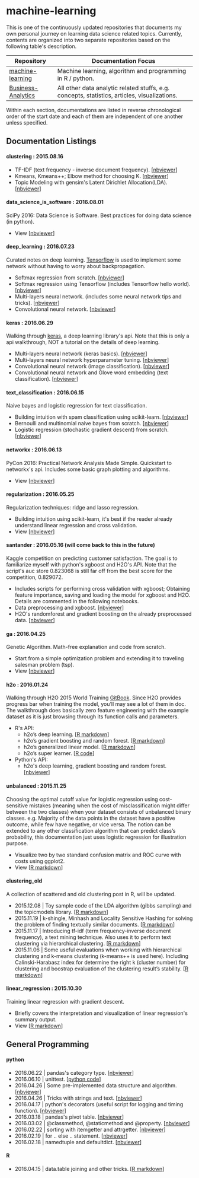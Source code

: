 # machine-learning

This is one of the continuously updated repositories that documents my own personal journey on learning data science related topics. Currently, contents are organized into two separate repositories based on the following table's description.

| Repository | Documentation Focus |
| ---------- | ----------- |
| [machine-learning](https://github.com/ethen8181/machine-learning) | Machine learning, algorithm and programming in R / python. |
| [Business-Analytics](https://github.com/ethen8181/Business-Analytics) | All other data analytic related stuffs, e.g. concepts, statistics, articles, visualizations. |

Within each section, documentations are listed in reverse chronological order of the start date and each of them are independent of one another unless specified.


## Documentation Listings


#### clustering : 2015.08.16

- TF-IDF (text frequency - inverse document frequency). [[nbviewer](http://nbviewer.jupyter.org/github/ethen8181/machine-learning/blob/master/clustering/TFIDF.ipynb)]
- Kmeans, Kmeans++; Elbow method for choosing K. [[nbviewer](http://nbviewer.jupyter.org/github/ethen8181/machine-learning/blob/master/clustering/kmeans.ipynb)]
- Topic Modeling with gensim's Latent Dirichlet Allocation(LDA). [[nbviewer](http://nbviewer.jupyter.org/github/ethen8181/machine-learning/blob/master/clustering/topic_model/LDA.ipynb)]


#### data_science_is_software : 2016.08.01  

SciPy 2016: Data Science is Software. Best practices for doing data science (in python).

- View [[nbviewer](http://nbviewer.jupyter.org/github/ethen8181/machine-learning/blob/master/data_science_is_software/notebooks/data_science_is_software.ipynb)]


#### deep_learning : 2016.07.23

Curated notes on deep learning. [Tensorflow](https://www.tensorflow.org/) is used to implement some network without having to worry about backpropagation.

- Softmax regression from scratch. [[nbviewer](http://nbviewer.jupyter.org/github/ethen8181/machine-learning/blob/master/deep_learning/softmax.ipynb)]
- Softmax regression using Tensorflow (includes Tensorflow hello world). [[nbviewer](http://nbviewer.jupyter.org/github/ethen8181/machine-learning/blob/master/deep_learning/softmax_tensorflow.ipynb)]
- Multi-layers neural network. (includes some neural network tips and tricks). [[nbviewer](http://nbviewer.jupyter.org/github/ethen8181/machine-learning/blob/master/deep_learning/nn_tensorflow.ipynb)]
- Convolutional neural network. [[nbviewer](http://nbviewer.jupyter.org/github/ethen8181/machine-learning/blob/master/deep_learning/cnn_image_tensorflow.ipynb)]


#### keras : 2016.06.29

Walking through [keras](https://github.com/fchollet/keras), a deep learning library's api. Note that this is only a api walkthrough, NOT a tutorial on the details of deep learning.

- Multi-layers neural network (keras basics). [[nbviewer](http://nbviewer.jupyter.org/github/ethen8181/machine-learning/blob/master/keras/nn_keras_basics.ipynb)]
- Multi-layers neural network hyperparameter tuning. [[nbviewer](http://nbviewer.jupyter.org/github/ethen8181/machine-learning/blob/master/keras/nn_keras_hyperparameter_tuning.ipynb)]
- Convolutional neural network (image classification). [[nbviewer](http://nbviewer.jupyter.org/github/ethen8181/machine-learning/blob/master/keras/cnn_image_keras.ipynb)]
- Convolutional neural network and Glove word embedding (text classification). [[nbviewer](http://nbviewer.jupyter.org/github/ethen8181/machine-learning/blob/master/keras/cnn_glove/cnn_glove.ipynb)]


#### text_classification : 2016.06.15

Naive bayes and logistic regression for text classification.

- Building intuition with spam classification using scikit-learn. [[nbviewer](http://nbviewer.jupyter.org/github/ethen8181/machine-learning/blob/master/text_classification/basics/basics.ipynb)]
- Bernoulli and multinomial naive bayes from scratch. [[nbviewer](http://nbviewer.jupyter.org/github/ethen8181/machine-learning/blob/master/text_classification/naive_bayes/naive_bayes.ipynb)]
- Logistic regression (stochastic gradient descent) from scratch. [[nbviewer](http://nbviewer.jupyter.org/github/ethen8181/machine-learning/blob/master/text_classification/logistic.ipynb)]


#### networkx : 2016.06.13

PyCon 2016: Practical Network Analysis Made Simple. Quickstart to networkx's api. Includes some basic graph plotting and algorithms.

- View [[nbviewer](http://nbviewer.jupyter.org/github/ethen8181/machine-learning/blob/master/networkx/networkx.ipynb)]


#### regularization : 2016.05.25

Regularization techniques: ridge and lasso regression. 

- Building intuition using scikit-learn, it's best if the reader already understand linear regression and cross validation. 
- View [[nbviewer](http://nbviewer.jupyter.org/github/ethen8181/machine-learning/blob/master/regularization/regularization.ipynb)]


#### santander : 2016.05.16 (will come back to this in the future)

Kaggle competition on predicting customer satisfaction. The goal is to familiarize myself with python's xgboost and H2O's API. Note that the script's auc store 0.823068 is still far off from the best score for the competition, 0.829072.

- Includes scripts for performing cross validation with xgboost; Obtaining feature importance, saving and loading the model for xgboost and H2O. Details are commented in the following notebooks. 
- Data preprocessing and xgboost. [[nbviewer](http://nbviewer.jupyter.org/github/ethen8181/machine-learning/blob/master/santander/run_me.ipynb)]
- H2O's randomforest and gradient boosting on the already preprocessed data. [[nbviewer](http://nbviewer.jupyter.org/github/ethen8181/machine-learning/blob/master/santander/h2o.ipynb)]


#### ga : 2016.04.25

Genetic Algorithm. Math-free explanation and code from scratch.

- Start from a simple optimization problem and extending it to traveling salesman problem (tsp).
- View [[nbviewer](http://nbviewer.jupyter.org/github/ethen8181/machine-learning/blob/master/ga/ga.ipynb)]


#### h2o : 2016.01.24

Walking through H2O 2015 World Training [GitBook](http://learn.h2o.ai/content/index.html). Since H2O provides progress bar when training the model, you’ll may see a lot of them in doc. The walkthrough does basically zero feature engineering with the example dataset as it is just browsing through its function calls and parameters.

- R's API:
	- h2o’s deep learning. [[R markdown](http://ethen8181.github.io/machine-learning/h2o/h2o_deep_learning/h2o_deep_learning.html)]
	- h2o’s gradient boosting and random forest. [[R markdown](http://ethen8181.github.io/machine-learning/h2o/h2o_ensemble_tree/h2o_ensemble_tree.html)]
	- h2o’s generalized linear model. [[R markdown](http://ethen8181.github.io/machine-learning/h2o/h2o_glm/h2o_glm.html)]
	- h2o’s super learner. [[R code](https://github.com/ethen8181/machine-learning/blob/master/h2o/h2o_super_learner/h2o_super_learner.R)]
- Python's API:
	- h2o's deep learning, gradient boosting and random forest. [[nbviewer](http://nbviewer.jupyter.org/github/ethen8181/machine-learning/blob/master/h2o/h2o_python.ipynb)]


#### unbalanced : 2015.11.25

Choosing the optimal cutoff value for logistic regression using cost-sensitive mistakes (meaning when the cost of misclassification might differ between the two classes) when your dataset consists of unbalanced binary classes. e.g. Majority of the data points in the dataset have a positive outcome, while few have negative, or vice versa. The notion can be extended to any other classification algorithm that can predict class’s probability, this documentation just uses logistic regression for illustration purpose.

- Visualize two by two standard confusion matrix and ROC curve with costs using ggplot2.
- View [[R markdown](http://ethen8181.github.io/machine-learning/unbalanced/unbalanced.html)]


#### clustering_old

A collection of scattered and old clustering post in R, will be updated.

- 2015.12.08 | Toy sample code of the LDA algorithm (gibbs sampling) and the topicmodels library. [[R markdown](http://ethen8181.github.io/machine-learning/clustering_old/topic_model/LDA.html)]
- 2015.11.19 | k-shingle, Minhash and Locality Sensitive Hashing for solving the problem of finding textually similar documents. [[R markdown](http://ethen8181.github.io/machine-learning/clustering_old/text_similarity/text_similarity.html)]
- 2015.11.17 | Introducing tf-idf (term frequency-inverse document frequency), a text mining technique. Also uses it to perform text clustering via hierarchical clustering. [[R markdown](http://ethen8181.github.io/machine-learning/clustering_old/tf_idf/tf_idf.html)]
- 2015.11.06 | Some useful evaluations when working with hierarchical clustering and k-means clustering (k-means++ is used here). Including Calinski-Harabasz index for determine the right k (cluster number) for clustering and boostrap evaluation of the clustering result’s stability. [[R markdown](http://ethen8181.github.io/machine-learning/clustering_old/clustering/clustering.html)]


#### linear_regression : 2015.10.30

Training linear regression with gradient descent. 

- Briefly covers the interpretation and visualization of linear regression's summary output.
- View [[R markdown](http://ethen8181.github.io/machine-learning/linear_regression/linear_regession.html)]


## General Programming

#### python

- 2016.06.22 | pandas's category type. [[nbviewer](http://nbviewer.jupyter.org/github/ethen8181/machine-learning/blob/master/python/pandas_category.ipynb)]
- 2016.06.10 | unittest. [[python code](https://github.com/ethen8181/machine-learning/blob/master/python/test.py)]
- 2016.04.26 | Some pre-implemented data structure and algorithm. [[nbviewer](http://nbviewer.jupyter.org/github/ethen8181/machine-learning/blob/master/python/python3_cookbook/1_data_structure.ipynb)]
- 2016.04.26 | Tricks with strings and text. [[nbviewer](http://nbviewer.jupyter.org/github/ethen8181/machine-learning/blob/master/python/python3_cookbook/2_strings_and_text.ipynb)]
- 2016.04.17 | python's decorators (useful script for logging and timing function). [[nbviewer](http://nbviewer.jupyter.org/github/ethen8181/machine-learning/blob/master/python/decorators/decorators.ipynb)]
- 2016.03.18 | pandas's pivot table. [[nbviewer](http://nbviewer.jupyter.org/github/ethen8181/machine-learning/blob/master/python/pivot_table/pivot_table.ipynb)]
- 2016.03.02 | @classmethod, @staticmethod and @property. [[nbviewer](http://nbviewer.jupyter.org/github/ethen8181/machine-learning/blob/master/python/class.ipynb)]
- 2016.02.22 | sorting with itemgetter and attrgetter. [[nbviewer](http://nbviewer.jupyter.org/github/ethen8181/machine-learning/blob/master/python/sorting_with_itemgetter.ipynb)]
- 2016.02.19 | for .. else .. statement. [[nbviewer](http://nbviewer.jupyter.org/github/ethen8181/machine-learning/blob/master/python/for_else.ipynb)] 
- 2016.02.18 | namedtuple and defaultdict. [[nbviewer](http://nbviewer.jupyter.org/github/ethen8181/machine-learning/blob/master/python/collections_module.ipynb)]


#### R

- 2016.04.15 | data.table joining and other tricks. [[R markdown](http://ethen8181.github.io/machine-learning/R/data_table/data_table.html)]



